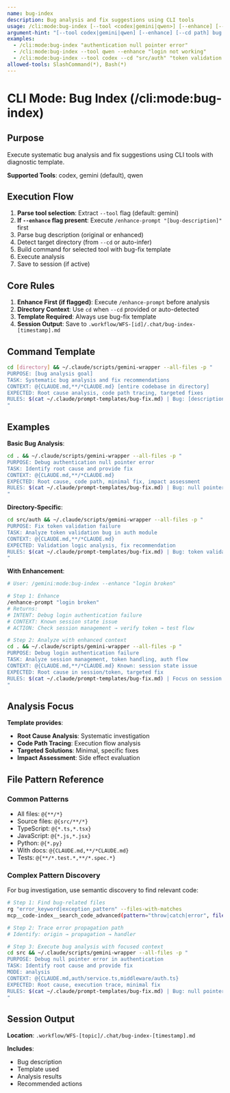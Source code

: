 ```yaml
---
name: bug-index
description: Bug analysis and fix suggestions using CLI tools
usage: /cli:mode:bug-index [--tool <codex|gemini|qwen>] [--enhance] [--cd "path"] "bug description"
argument-hint: "[--tool codex|gemini|qwen] [--enhance] [--cd path] bug description"
examples:
  - /cli:mode:bug-index "authentication null pointer error"
  - /cli:mode:bug-index --tool qwen --enhance "login not working"
  - /cli:mode:bug-index --tool codex --cd "src/auth" "token validation fails"
allowed-tools: SlashCommand(*), Bash(*)
---
```


# CLI Mode: Bug Index (/cli:mode:bug-index)

## Purpose

Execute systematic bug analysis and fix suggestions using CLI tools with diagnostic template.

**Supported Tools**: codex, gemini (default), qwen

## Execution Flow

1. **Parse tool selection**: Extract `--tool` flag (default: gemini)
2. **If `--enhance` flag present**: Execute `/enhance-prompt "[bug-description]"` first
3. Parse bug description (original or enhanced)
4. Detect target directory (from `--cd` or auto-infer)
5. Build command for selected tool with bug-fix template
6. Execute analysis
7. Save to session (if active)

## Core Rules

1. **Enhance First (if flagged)**: Execute `/enhance-prompt` before analysis
2. **Directory Context**: Use `cd` when `--cd` provided or auto-detected
3. **Template Required**: Always use bug-fix template
4. **Session Output**: Save to `.workflow/WFS-[id]/.chat/bug-index-[timestamp].md`

## Command Template

```bash
cd [directory] && ~/.claude/scripts/gemini-wrapper --all-files -p "
PURPOSE: [bug analysis goal]
TASK: Systematic bug analysis and fix recommendations
CONTEXT: @{CLAUDE.md,**/*CLAUDE.md} [entire codebase in directory]
EXPECTED: Root cause analysis, code path tracing, targeted fixes
RULES: $(cat ~/.claude/prompt-templates/bug-fix.md) | Bug: [description]
"
```

## Examples

**Basic Bug Analysis**:
```bash
cd . && ~/.claude/scripts/gemini-wrapper --all-files -p "
PURPOSE: Debug authentication null pointer error
TASK: Identify root cause and provide fix
CONTEXT: @{CLAUDE.md,**/*CLAUDE.md}
EXPECTED: Root cause, code path, minimal fix, impact assessment
RULES: $(cat ~/.claude/prompt-templates/bug-fix.md) | Bug: null pointer in login flow
"
```

**Directory-Specific**:
```bash
cd src/auth && ~/.claude/scripts/gemini-wrapper --all-files -p "
PURPOSE: Fix token validation failure
TASK: Analyze token validation bug in auth module
CONTEXT: @{CLAUDE.md,**/*CLAUDE.md}
EXPECTED: Validation logic analysis, fix recommendation
RULES: $(cat ~/.claude/prompt-templates/bug-fix.md) | Bug: token validation fails intermittently
"
```

**With Enhancement**:
```bash
# User: /gemini:mode:bug-index --enhance "login broken"

# Step 1: Enhance
/enhance-prompt "login broken"
# Returns:
# INTENT: Debug login authentication failure
# CONTEXT: Known session state issue
# ACTION: Check session management → verify token → test flow

# Step 2: Analyze with enhanced context
cd . && ~/.claude/scripts/gemini-wrapper --all-files -p "
PURPOSE: Debug login authentication failure
TASK: Analyze session management, token handling, auth flow
CONTEXT: @{CLAUDE.md,**/*CLAUDE.md} Known: session state issue
EXPECTED: Root cause in session/token, targeted fix
RULES: $(cat ~/.claude/prompt-templates/bug-fix.md) | Focus on session management
"
```

## Analysis Focus

**Template provides**:
- **Root Cause Analysis**: Systematic investigation
- **Code Path Tracing**: Execution flow analysis
- **Targeted Solutions**: Minimal, specific fixes
- **Impact Assessment**: Side effect evaluation

## File Pattern Reference

### Common Patterns
- All files: `@{**/*}`
- Source files: `@{src/**/*}`
- TypeScript: `@{*.ts,*.tsx}`
- JavaScript: `@{*.js,*.jsx}`
- Python: `@{*.py}`
- With docs: `@{CLAUDE.md,**/*CLAUDE.md}`
- Tests: `@{**/*.test.*,**/*.spec.*}`

### Complex Pattern Discovery
For bug investigation, use semantic discovery to find relevant code:

```bash
# Step 1: Find bug-related files
rg "error_keyword|exception_pattern" --files-with-matches
mcp__code-index__search_code_advanced(pattern="throw|catch|error", file_pattern="*.ts")

# Step 2: Trace error propagation path
# Identify: origin → propagation → handler

# Step 3: Execute bug analysis with focused context
cd src && ~/.claude/scripts/gemini-wrapper --all-files -p "
PURPOSE: Debug null pointer error in authentication
TASK: Identify root cause and provide fix
MODE: analysis
CONTEXT: @{CLAUDE.md,auth/service.ts,middleware/auth.ts}
EXPECTED: Root cause, execution trace, minimal fix
RULES: $(cat ~/.claude/prompt-templates/bug-fix.md) | Bug: null pointer in token validation
"
```

## Session Output

**Location**: `.workflow/WFS-[topic]/.chat/bug-index-[timestamp].md`

**Includes**:
- Bug description
- Template used
- Analysis results
- Recommended actions